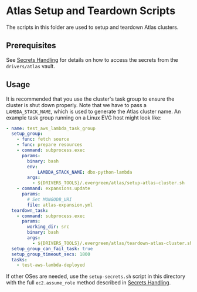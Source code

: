 # Atlas Setup and Teardown Scripts

The scripts in this folder are used to setup and teardown Atlas clusters.

## Prerequisites

See [Secrets Handling](../secrets_handling/README.md) for details on how to access the secrets
from the `drivers/atlas` vault.

## Usage

It is recommended that you use the cluster's task group to ensure the cluster is shut down properly.
Note that we have to pass a `LAMBDA_STACK_NAME`, which is used to generate the Atlas cluster name.
An example task group running on a Linux EVG host might look like:

```yaml
- name: test_aws_lambda_task_group
  setup_group:
    - func: fetch source
    - func: prepare resources
    - command: subprocess.exec
      params:
        binary: bash
        env:
            LAMBDA_STACK_NAME: dbx-python-lambda
        args:
          - ${DRIVERS_TOOLS}/.evergreen/atlas/setup-atlas-cluster.sh
    - command: expansions.update
      params:
        # Set MONGODB_URI
        file: atlas-expansion.yml
  teardown_task:
    - command: subprocess.exec
      params:
        working_dir: src
        binary: bash
        args:
          - ${DRIVERS_TOOLS}/.evergreen/atlas/teardown-atlas-cluster.sh
  setup_group_can_fail_task: true
  setup_group_timeout_secs: 1800
  tasks:
    - test-aws-lambda-deployed
```

If other OSes are needed, use the `setup-secrets.sh` script in this directory with the full `ec2.assume_role`
method described in [Secrets Handling](../secrets_handling/README.md).
